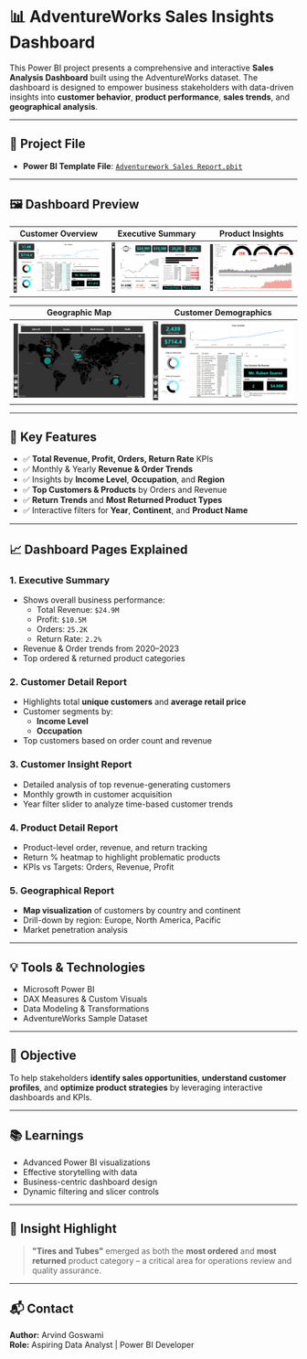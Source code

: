# 📊 AdventureWorks Sales Insights Dashboard

This Power BI project presents a comprehensive and interactive **Sales Analysis Dashboard** built using the AdventureWorks dataset. The dashboard is designed to empower business stakeholders with data-driven insights into **customer behavior**, **product performance**, **sales trends**, and **geographical analysis**.

---

## 📁 Project File

- **Power BI Template File**: [`Adventurework Sales Report.pbit`](./Adventurework%20Sales%20Report.pbit)

---

## 🖼 Dashboard Preview

| Customer Overview | Executive Summary | Product Insights |
|-------------------|-------------------|------------------|
| ![Customer Detail](./AdventureWork_CustomerDetail_Report_Page.png) | ![Executive](./AdventureWork_Exe_Report%20page.png) | ![Product](./AdventureWork_ProductDetail_Report_page.png) |

| Geographic Map | Customer Demographics |
|----------------|------------------------|
| ![Map](./AdventureWork_Map_Report_Page.png) | ![Customer Insight](./AdventureWork_CustomerDetail_Insight_Report_Page.png) |

---

## 📌 Key Features

- ✅ **Total Revenue, Profit, Orders, Return Rate** KPIs
- ✅ Monthly & Yearly **Revenue & Order Trends**
- ✅ Insights by **Income Level**, **Occupation**, and **Region**
- ✅ **Top Customers & Products** by Orders and Revenue
- ✅ **Return Trends** and **Most Returned Product Types**
- ✅ Interactive filters for **Year**, **Continent**, and **Product Name**

---

## 📈 Dashboard Pages Explained

### 1. **Executive Summary**
- Shows overall business performance:
  - Total Revenue: `$24.9M`
  - Profit: `$10.5M`
  - Orders: `25.2K`
  - Return Rate: `2.2%`
- Revenue & Order trends from 2020–2023
- Top ordered & returned product categories

### 2. **Customer Detail Report**
- Highlights total **unique customers** and **average retail price**
- Customer segments by:
  - **Income Level**
  - **Occupation**
- Top customers based on order count and revenue

### 3. **Customer Insight Report**
- Detailed analysis of top revenue-generating customers
- Monthly growth in customer acquisition
- Year filter slider to analyze time-based customer trends

### 4. **Product Detail Report**
- Product-level order, revenue, and return tracking
- Return % heatmap to highlight problematic products
- KPIs vs Targets: Orders, Revenue, Profit

### 5. **Geographical Report**
- **Map visualization** of customers by country and continent
- Drill-down by region: Europe, North America, Pacific
- Market penetration analysis

---

## 💡 Tools & Technologies

- Microsoft Power BI
- DAX Measures & Custom Visuals
- Data Modeling & Transformations
- AdventureWorks Sample Dataset

---

## 🎯 Objective

To help stakeholders **identify sales opportunities**, **understand customer profiles**, and **optimize product strategies** by leveraging interactive dashboards and KPIs.

---

## 📚 Learnings

- Advanced Power BI visualizations
- Effective storytelling with data
- Business-centric dashboard design
- Dynamic filtering and slicer controls

---

## 🧠 Insight Highlight

> **"Tires and Tubes"** emerged as both the **most ordered** and **most returned** product category – a critical area for operations review and quality assurance.

---


## 📬 Contact

**Author:** Arvind Goswami  
**Role:** Aspiring Data Analyst | Power BI Developer  



